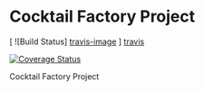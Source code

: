 # Cocktail Factory Project

[ ![Build Status] [travis-image] ] [travis]

[![Coverage Status](https://coveralls.io/repos/github/YoussefArfaoui/cocktailfactory/badge.svg?branch=master)](https://coveralls.io/github/YoussefArfaoui/cocktailfactory?branch=master)


Cocktail Factory Project



[travis-image]: https://travis-ci.org/YoussefArfaoui/cocktailfactory.svg?branch=master
[travis]: https://travis-ci.org/YoussefArfaoui/cocktailfactory

